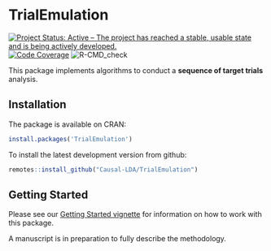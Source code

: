 # TrialEmulation

<!-- badges: start -->
[![Project Status: Active – The project has reached a stable, usable state and is being actively developed.](https://www.repostatus.org/badges/latest/active.svg)](https://www.repostatus.org/#active)
[![Code
Coverage](https://raw.githubusercontent.com/Causal-LDA/TrialEmulation/_xml_coverage_reports/data/main/badge.svg)](https://raw.githubusercontent.com/Causal-LDA/TrialEmulation/_xml_coverage_reports/data/main/coverage.xml)
![R-CMD_check](https://github.com/causal-LDA/TrialEmulation/actions/workflows/R-CMD-check.yaml/badge.svg)
<!-- badges: end -->

This package implements algorithms to conduct a **sequence of target trials** analysis.

## Installation

The package is available on CRAN:

```r
install.packages('TrialEmulation')
```

To install the latest development version from github:

```r
remotes::install_github("Causal-LDA/TrialEmulation")
```

## Getting Started

Please see our [Getting Started vignette](https://Causal-LDA.github.io/TrialEmulation/articles/Getting-Started.html)
for information on how to work with this package.

A manuscript is in preparation to fully describe the methodology.
